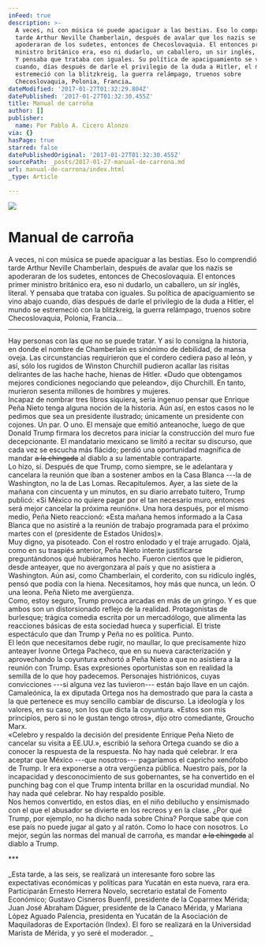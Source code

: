 ```yaml
---
inFeed: true
description: >-
  A veces, ni con música se puede apaciguar a las bestias. Eso lo comprendió
  tarde Arthur Neville Chamberlain, después de avalar que los nazis se
  apoderaran de los sudetes, entonces de Checoslovaquia. El entonces primer
  ministro británico era, eso ni dudarlo, un caballero, un sir inglés, literal.
  Y pensaba que trataba con iguales. Su política de apaciguamiento se vino abajo
  cuando, días después de darle el privilegio de la duda a Hitler, el mundo se
  estremeció con la blitzkreig, la guerra relámpago, truenos sobre
  Checoslovaquia, Polonia, Francia…
dateModified: '2017-01-27T01:32:29.804Z'
datePublished: '2017-01-27T01:32:30.455Z'
title: Manual de carroña
author: []
publisher:
  name: Por Pablo A. Cicero Alonzo
via: {}
hasPage: true
starred: false
datePublishedOriginal: '2017-01-27T01:32:30.455Z'
sourcePath: _posts/2017-01-27-manual-de-carrona.md
url: manual-de-carrona/index.html
_type: Article

---
```

![](https://the-grid-user-content.s3-us-west-2.amazonaws.com/114f20de-a36f-455a-8a3f-c7b04060eedd.gif)

# Manual de carroña

A veces, ni con música se puede apaciguar a las bestias. Eso lo comprendió tarde Arthur Neville Chamberlain, después de avalar que los nazis se apoderaran de los sudetes, entonces de Checoslovaquia. El entonces primer ministro británico era, eso ni dudarlo, un caballero, un _sir_ inglés, literal. Y pensaba que trataba con iguales. Su política de apaciguamiento se vino abajo cuando, días después de darle el privilegio de la duda a Hitler, el mundo se estremeció con la blitzkreig, la guerra relámpago, truenos sobre Checoslovaquia, Polonia, Francia...

---

Hay personas con las que no se puede tratar. Y así lo consigna la historia, en donde el nombre de Chamberlain es sinónimo de debilidad, de mansa oveja. Las circunstancias requirieron que el cordero cediera paso al león, y así, sólo los rugidos de Winston Churchill pudieron acallar las risitas delirantes de las hache hache, hienas de Hitler. «Dudo que obtengamos mejores condiciones negociando que peleando», dijo Churchill. En tanto, murieron sesenta millones de hombres y mujeres.   
Incapaz de nombrar tres libros siquiera, sería ingenuo pensar que Enrique Peña Nieto tenga alguna noción de la historia. Aún así, en estos casos no le pedimos que sea un presidente ilustrado; únicamente un presidente con cojones. Un par. O uno. El mensaje que emitió anteanoche, luego de que Donald Trump firmara los decretos para iniciar la construcción del muro fue decepcionante. El mandatario mexicano se limitó a recitar su discurso, que cada vez se escucha más flácido; perdió una oportunidad magnífica de mandar ~~a la chingada~~ al diablo a su lamentable contraparte.  
Lo hizo, sí. Después de que Trump, como siempre, se le adelantara y cancelara la reunión que iban a sostener ambos en la Casa Blanca ---la de Washington, no la de Las Lomas. Recapitulemos. Ayer, a las siete de la mañana con cincuenta y un minutos, en su diario arrebato tuitero, Trump publicó: «Si México no quiere pagar por el tan necesario muro, entonces será mejor cancelar la próxima reunión». Una hora después, por el mismo medio, Peña Nieto reaccionó: «Esta mañana hemos informado a la Casa Blanca que no asistiré a la reunión de trabajo programada para el próximo martes con el (presidente de Estados Unidos)».   
Muy digno, ya pisoteado. Con el rostro enlodado y el traje arrugado. Ojalá, como en su traspiés anterior, Peña Nieto intente justificarse preguntándonos qué hubiéramos hecho. Fueron cientos que le pidieron, desde anteayer, que no avergonzara al país y que no asistiera a Washington. Aún así, como Chamberlain, el corderito, con su ridículo inglés, pensó que podía con la hiena. Necesitamos, hoy más que nunca, un león. O una leona. Peña Nieto me avergüenza.   
Como, estoy seguro, Trump provoca arcadas en más de un gringo. Y es que ambos son un distorsionado reflejo de la realidad. Protagonistas de burlesque; trágica comedia escrita por un mercadólogo, que alimenta las reacciones básicas de esta sociedad hueca y superficial. El triste espectáculo que dan Trump y Peña no es política. Punto.   
El león que necesitamos debe rugir, no maullar, lo que precisamente hizo anteayer Ivonne Ortega Pacheco, que en su nueva caracterización y aprovechando la coyuntura exhortó a Peña Nieto a que no asistiera a la reunión con Trump. Esas expresiones oportunistas son en realidad la semilla de lo que hoy padecemos. Personajes histriónicos, cuyas convicciones ---si alguna vez las tuvieron--- están bajo llave en un cajón. Camaleónica, la ex diputada Ortega nos ha demostrado que para la casta a la que pertenece es muy sencillo cambiar de discurso. La ideología y los valores, en su caso, son los que dicta la coyuntura. «Estos son mis principios, pero si no le gustan tengo otros», dijo otro comediante, Groucho Marx.   
«Celebro y respaldo la decisión del presidente Enrique Peña Nieto de cancelar su visita a EE.UU.», escribió la señora Ortega cuando se dio a conocer la respuesta de la respuesta. No hay nada qué celebrar. Ir era aceptar que México ---que nosotros--- pagaríamos el capricho xenófobo de Trump. Ir era exponerse a otra vergüenza pública. Nuestro país, por la incapacidad y desconocimiento de sus gobernantes, se ha convertido en el punching bag con el que Trump intenta brillar en la oscuridad mundial. No hay nada qué celebrar. No hay respaldo posible.   
Nos hemos convertido, en estos días, en el niño debilucho y ensimismado con el que el abusador se divierte en los recreos y en la clase. ¿Por qué Trump, por ejemplo, no ha dicho nada sobre China? Porque sabe que con ese país no puede jugar al gato y al ratón. Como lo hace con nosotros. Lo mejor, según las normas del manual de carroña, es mandar ~~a la chingada~~ al diablo a Trump.

\*\*\*

_Esta tarde, a las seis, se realizará un interesante foro sobre las expectativas económicas y políticas para Yucatán en esta nueva, rara era. Participarán Ernesto Herrera Novelo, secretario estatal de Fomento Económico; Gustavo Cisneros Buenfil, presidente de la Coparmex Mérida; Juan José Abraham Dáguer, presidente de la Canaco Mérida, y Mariana López Aguado Palencia, presidenta en Yucatán de la Asociación de Maquiladoras de Exportación (Index). El foro se realizará en la Universidad Marista de Mérida, y yo seré el moderador. _